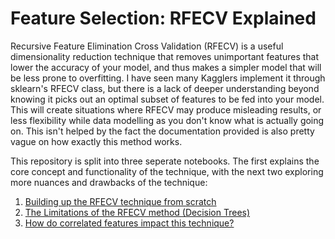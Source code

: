 # Feature Selection: RFECV Explained
Recursive Feature Elimination Cross Validation (RFECV) is a useful dimensionality reduction technique that removes unimportant features that lower the accuracy of your model, and thus makes a simpler model that will be less prone to overfitting. I have seen many Kagglers implement it through sklearn's RFECV class, but there is a lack of deeper understanding beyond knowing it picks out an optimal subset of features to be fed into your model. This will create situations where RFECV may produce misleading results, or less flexibility while data modelling as you don't know what is actually going on. This isn't helped by the fact the documentation provided is also pretty vague on how exactly this method works.

This repository is split into three seperate notebooks. The first explains the core concept and functionality of the technique, with the next two exploring more nuances and drawbacks of the technique:

1. [Building up the RFECV technique from scratch](building-rfecv-from-the-ground-up.ipynb)
2. [The Limitations of the RFECV method (Decision Trees)](tree-based-drawbacks.ipnyb)
3. [How do correlated features impact this technique?](handling-correlated-features)
